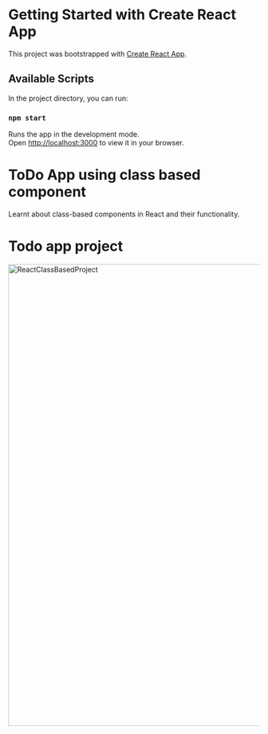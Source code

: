 # Getting Started with Create React App

This project was bootstrapped with [Create React App](https://github.com/facebook/create-react-app).

## Available Scripts

In the project directory, you can run:

### `npm start`

Runs the app in the development mode.\
Open [http://localhost:3000](http://localhost:3000) to view it in your browser.

# ToDo App using class based component
  Learnt about class-based components in React and their functionality.
  
  # Todo app project
  
  
  <img width="925" alt="ReactClassBasedProject" src="https://user-images.githubusercontent.com/62823252/228427853-6db59dbc-5e27-4fd1-9443-daf9386bbae6.png">
